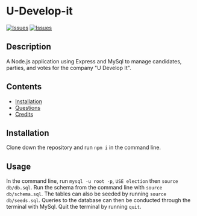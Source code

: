 # U-Develop-it

[![Issues](https://img.shields.io/github/issues/amir-hackett/u-develop-it)](https://github.com/amir-hackett/u-develop-it/issues) [![Issues](https://img.shields.io/github/contributors/amir-hackett/u-develop-it)](https://github.com/amir-hackett/u-develop-it/graphs/contributors) 

## Description
A Node.js application using Express and MySql to manage candidates, parties, and votes for the company "U Develop It".

## Contents
* [Installation](#Installation)
* [Questions](#Questions)
* [Credits](#Credits)
    
## Installation
Clone down the repository and run `npm i` in the command line.  

## Usage
In the command line, run `mysql -u root -p`, `USE election` then `source db/db.sql`. Run the schema from the command line with `source db/schema.sql`.  The tables can also be seeded by running `source db/seeds.sql`.  Queries to the database can then be conducted through the terminal with MySql. Quit the terminal by running `quit`.